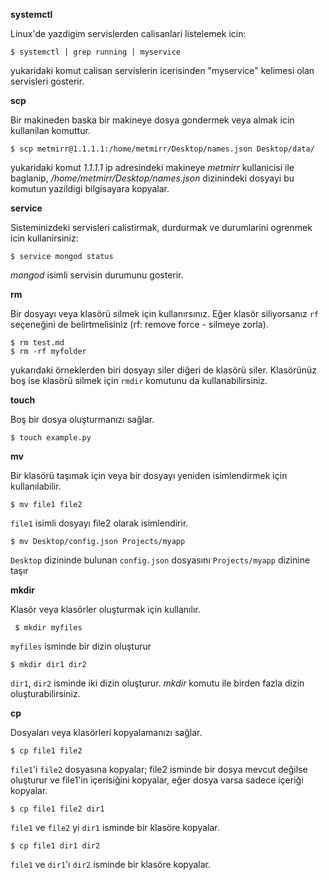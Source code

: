 **systemctl**

Linux'de yazdigim servislerden calisanlari listelemek icin:

    $ systemctl | grep running | myservice
  
yukaridaki komut calisan servislerin icerisinden "myservice" kelimesi olan servisleri gosterir.

**scp**

Bir makineden baska bir makineye dosya gondermek veya almak icin kullanilan komuttur.

    $ scp metmirr@1.1.1.1:/home/metmirr/Desktop/names.json Desktop/data/

yukaridaki komut *1.1.1.1* ip adresindeki makineye *metmirr* kullanicisi ile baglanip, */home/metmirr/Desktop/names.json* dizinindeki dosyayi bu komutun yazildigi bilgisayara kopyalar.

**service**

Sisteminizdeki servisleri calistirmak, durdurmak ve durumlarini ogrenmek icin kullanirsiniz:

    $ service mongod status

*mongod* isimli servisin durumunu gosterir.

**rm**

Bir dosyayı veya klasörü silmek için kullanırsınız. Eğer klasör siliyorsanız `rf` seçeneğini de belirtmelisiniz (rf: remove force - silmeye zorla).

    $ rm test.md
    $ rm -rf myfolder

yukarıdaki örneklerden biri dosyayı siler diğeri de klasörü siler. Klasörünüz boş ise klasörü silmek için `rmdir` komutunu da kullanabilirsiniz.

**touch**

Boş bir dosya oluşturmanızı sağlar.

    $ touch example.py
    
**mv**

Bir klasörü taşımak için veya bir dosyayı yeniden isimlendirmek için kullanılabilir.

    $ mv file1 file2

`file1` isimli dosyayı file2 olarak isimlendirir.

    $ mv Desktop/config.json Projects/myapp
    
 `Desktop` dizininde bulunan `config.json` dosyasını `Projects/myapp` dizinine taşır
 
 **mkdir**
 
 Klasör veya klasörler oluşturmak için kullanılır.
 
     $ mkdir myfiles

`myfiles` isminde bir dizin oluşturur

    $ mkdir dir1 dir2

`dir1`, `dir2` isminde iki dizin oluşturur. *mkdir* komutu ile birden fazla dizin oluşturabilirsiniz.

**cp**

Dosyaları veya klasörleri kopyalamanızı sağlar.

    $ cp file1 file2
    
`file1`'i `file2` dosyasına kopyalar; file2 isminde bir dosya mevcut değilse oluşturur ve file1'in içerisiğini kopyalar, eğer dosya varsa sadece içeriği kopyalar.

    $ cp file1 file2 dir1
    
`file1` ve `file2` yi `dir1` isminde bir klasöre kopyalar.

    $ cp file1 dir1 dir2
    
 `file1` ve `dir1`'ı `dir2` isminde bir klasöre kopyalar.
